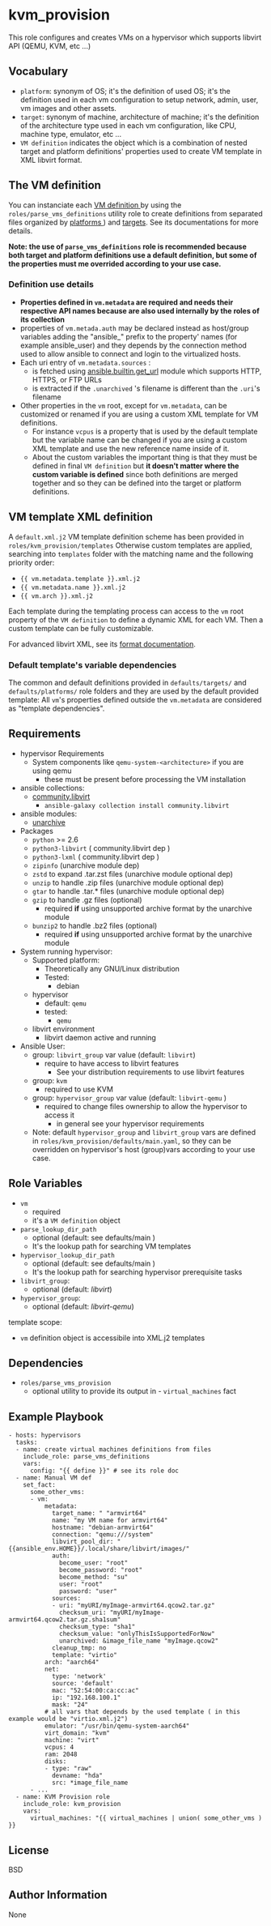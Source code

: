kvm_provision
=========

This role configures and creates VMs on a hypervisor which supports libvirt API (QEMU, KVM, etc ...)

## Vocabulary

- `platform`: synonym of OS; it's the definition of used OS; it's the definition used in each vm configuration to setup network, admin, user, vm images and other assets.
- `target`: synonym of machine, architecture of machine; it's the definition of the architecture type used in each vm configuration, like CPU, machine type, emulator, etc ...
- `VM definition` indicates the object which is a combination of nested target and platform definitions' properties used to create VM template in XML libvirt format.

## The VM definition
You can instanciate each [ VM definition ](objects/vm_definition.md) by using the `roles/parse_vms_definitions` utility role to create definitions from separated files organized by [ platforms ](objects/vm_definition.md#Platform_definition)) and [targets](objects/vm_definition.md#Target_definition). See its documentations for more details.

**Note: the use of `parse_vms_definitions` role is recommended because both target and platform definitions use a default definition, but some of the properties must me overrided according to your use case.**

### Definition use details
-  **Properties defined in `vm.metadata` are required and needs their respective API names because are also used internally by the roles of its collection**
- properties of `vm.metada.auth` may be declared instead as host/group variables adding the "ansible_" prefix to the property' names (for example ansible_user) and they depends by the connection method used to allow ansible to connect and login to the virtualized hosts.
- Each uri entry of `vm.metadata.sources` :
  - is fetched using [ansible.builtin.get_url](https://docs.ansible.com/ansible/latest/collections/ansible/builtin/get_url_module.html) module which supports HTTP, HTTPS, or FTP URLs
  - is extracted if the `.unarchived` 's filename is different than the `.uri`'s filename
-  Other properties in the `vm` root, except for `vm.metadata`, can be customized or renamed if you are using a custom XML template for VM definitions.
   - For instance `vcpus` is a property that is used by the default template but the variable name can be changed if you are using a custom XML template and use the new reference name inside of it.
   - About the custom variables the important thing is that they must be defined in final `VM definition` but **it doesn't matter where the custom variable is defined** since both definitions are merged together and so they can be defined into the target or platform definitions.

## VM template XML definition
A `default.xml.j2` VM template definition scheme has been provided in `roles/kvm_provision/templates`
Otherwise custom templates are applied, searching into `templates` folder with the matching name and the following priority order:
- `{{ vm.metadata.template }}.xml.j2`
- `{{ vm.metadata.name }}.xml.j2`
- `{{ vm.arch }}.xml.j2`

Each template during the templating process can access to the `vm` root property of the `VM definition` to define a dynamic XML for each VM. Then a custom template can be fully customizable.

For advanced libvirt XML, see its [format documentation](https://libvirt.org/format.html).

### Default template's variable dependencies

The common and default definitions provided in `defaults/targets/` and `defaults/platforms/` role folders and they are used by the default provided template: All `vm`'s properties defined outside the `vm.metadata` are considered as "template dependencies".


Requirements
------------

- hypervisor Requirements
  - System components like `qemu-system-<architecture>` if you are using qemu
    - these must be present before processing the VM installation
- ansible collections:
  - [community.libvirt](https://galaxy.ansible.com/community/libvirt) 
    - ```ansible-galaxy collection install community.libvirt```
- ansible modules:
  - [unarchive](https://docs.ansible.com/ansible/latest/collections/ansible/builtin/unarchive_module.html) 
- Packages
  - `python` >= 2.6
  - `python3-libvirt` ( community.libvirt dep )
  - `python3-lxml` ( community.libvirt dep )
  - `zipinfo` (unarchive module dep)
  - `zstd` to expand .tar.zst files (unarchive module optional dep)
  - `unzip` to handle .zip files (unarchive module optional dep)
  - `gtar` to handle .tar.* files (unarchive module optional dep)
  - `gzip` to handle .gz files (optional)
    - required **if** using unsupported archive format by the unarchive module
  - `bunzip2` to handle .bz2 files (optional)
    - required **if** using unsupported archive format by the unarchive module
- System running hypervisor:
  - Supported platform:
    - Theoretically any GNU/Linux distribution
    - Tested:
      - debian
  - hypervisor
    - default: `qemu`
    - tested:
      - `qemu`
  - libvirt environment
    - libvirt daemon active and running
- Ansible User:
  - group: `libvirt_group` var value (default: `libvirt`)
    - require to have access to libvirt features
      - See your distribution requirements to use libvirt features
  - group: `kvm`
    - required to use KVM
  - group: `hypervisor_group` var value (default: `libvirt-qemu` )
    - required to change files ownership to allow the hypervisor to access it
      - in general see your hypervisor requirements
  - Note: default `hypervisor_group` and `libvirt_group` vars are defined in `roles/kvm_provision/defaults/main.yaml`, so they can be overridden on hypervisor's host (group)vars according to your use case.

Role Variables
--------------
- `vm`
  - required
  - it's a `VM definition` object
- `parse_lookup_dir_path`
  - optional (default: see defaults/main )
  - It's the lookup path for searching VM templates
- `hypervisor_lookup_dir_path`
  - optional (default: see defaults/main )
  - It's the lookup path for searching hypervisor prerequisite tasks
- `libvirt_group`: 
  - optional (default: *libvirt*)
- `hypervisor_group`:
  - optional (default: *libvirt-qemu*)

template scope:
- `vm` definition object is accessibile into XML.j2 templates 

Dependencies
------------

- `roles/parse_vms_provision`
  - optional utility to provide its output in - `virtual_machines` fact
  

Example Playbook
----------------
```
- hosts: hypervisors
  tasks:
  - name: create virtual machines definitions from files
    include_role: parse_vms_definitions
    vars:
      config: "{{ define }}" # see its role doc 
  - name: Manual VM def
    set_fact:
      some_other_vms:
      - vm:
          metadata:
            target_name: " "armvirt64"
            name: "my VM name for armvirt64"
            hostname: "debian-armvirt64"
            connection: "qemu:///system"
            libvirt_pool_dir: "{{ansible_env.HOME}}/.local/share/libvirt/images/"
            auth:
              become_user: "root"
              become_password: "root"
              become_method: "su" 
              user: "root"
              password: "user"
            sources:
            - uri: "myURI/myImage-armvirt64.qcow2.tar.gz"
              checksum_uri: "myURI/myImage-armvirt64.qcow2.tar.gz.sha1sum"
              checksum_type: "sha1"
              checksum_value: "onlyThisIsSupportedForNow"
              unarchived: &image_file_name "myImage.qcow2"
            cleanup_tmp: no
            template: "virtio"
          arch: "aarch64"
          net:
            type: 'network'
            source: 'default'
            mac: "52:54:00:ca:cc:ac"
            ip: "192.168.100.1"
            mask: "24"
          # all vars that depends by the used template ( in this example would be "virtio.xml.j2")
          emulator: "/usr/bin/qemu-system-aarch64" 
          virt_domain: "kvm" 
          machine: "virt" 
          vcpus: 4
          ram: 2048
          disks:
          - type: "raw"
            devname: "hda"
            src: *image_file_name
      - ...
  - name: KVM Provision role
    include_role: kvm_provision
    vars:
      virtual_machines: "{{ virtual_machines | union( some_other_vms ) }}
```

License
-------

BSD

Author Information
------------------

None
